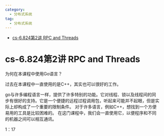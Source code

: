 ```yaml
---
category: 
  - 分布式系统
tag:
  - 分布式系统
---
```


- [cs-6.824第2讲 RPC and Threads](#cs-6824第2讲-rpc-and-threads)

# cs-6.824第2讲 RPC and Threads

为何在本课程中使用Go语言？

过去在本课程中一直使用的是C++，其实也可以很好的工作。

go与许多编程语言一样，提供了许多特别的功能。它对线程、锁以及线程间的同步有很好的支持。它是一个便捷的远程过程调用包，听起来可能并不起眼，但是实际上却构成了一个重要的限制条件。 对于许多语言，例如C++，想找到一个方便易用的工具是比较困难的。 在这门课程中，我们会一直使用它，以便程序和不同的机器之间可以相互通讯。

1：17

